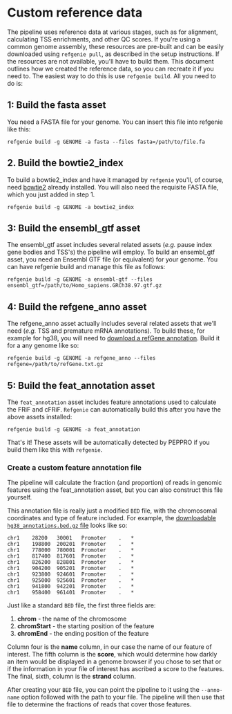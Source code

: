 # Custom reference data

The pipeline uses reference data at various stages, such as for alignment, calculating TSS enrichments, and other QC scores. If you're using a common genome assembly, these resources are pre-built and can be easily downloaded using `refgenie pull`, as described in the setup instructions. If the resources are not available, you'll have to build them. This document outlines how we created the reference data, so you can recreate it if you need to. The easiest way to do this is use `refgenie build`. All you need to do is:

## 1: Build the fasta asset

You need a FASTA file for your genome. You can insert this file into refgenie like this:
```console
refgenie build -g GENOME -a fasta --files fasta=/path/to/file.fa
```

## 2. Build the bowtie2_index

To build a bowtie2_index and have it managed by `refgenie` you'll, of course, need [bowtie2](http://bowtie-bio.sourceforge.net/bowtie2/index.shtml) already installed.  You will also need the requisite FASTA file, which you just added in step 1.
```console
refgenie build -g GENOME -a bowtie2_index
```

## 3: Build the ensembl_gtf asset

The ensembl_gtf asset includes several related assets (*e.g.* pause index gene bodies and TSS's) the pipeline will employ.  To build an ensembl_gtf asset, you need an Ensembl GTF file (or equivalent) for your genome. You can have refgenie build and manage this file as follows:

```console
refgenie build -g GENOME -a ensembl-gtf --files ensembl_gtf=/path/to/Homo_sapiens.GRCh38.97.gtf.gz
```

## 4: Build the refgene_anno asset

The refgene_anno asset actually includes several related assets that we'll need (*e.g.* TSS and premature mRNA annotations).  To build these, for example for hg38, you will need to [download a refGene annotation](http://hgdownload.soe.ucsc.edu/goldenPath/hg38/database/refGene.txt.gz). Build it for a any genome like so:

```console
refgenie build -g GENOME -a refgene_anno --files refgene=/path/to/refGene.txt.gz
```

## 5: Build the feat_annotation asset
The `feat_annotation` asset includes feature annotations used to calculate the FRiF and cFRiF. `Refgenie` can automatically build this after you have the above assets installed:

```console
refgenie build -g GENOME -a feat_annotation
```

That's it! These assets will be automatically detected by PEPPRO if you build them like this with `refgenie`. 

### Create a custom feature annotation file

The pipeline will calculate the fraction (and proportion) of reads in genomic features using the feat_annotation asset, but you can also construct this file yourself.

This annotation file is really just a modified `BED` file, with the chromosomal coordinates and type of feature included.  For example, the [downloadable `hg38_annotations.bed.gz` file](http://big.databio.org/peppro/hg38_annotations.bed.gz) looks like so:

```
chr1	28200	30001	Promoter	.	*
chr1	198800	200201	Promoter	.	*
chr1	778000	780001	Promoter	.	*
chr1	817400	817601	Promoter	.	*
chr1	826200	828801	Promoter	.	*
chr1	904200	905201	Promoter	.	*
chr1	923800	924601	Promoter	.	*
chr1	925000	925601	Promoter	.	*
chr1	941800	942201	Promoter	.	*
chr1	958400	961401	Promoter	.	*
```

Just like a standard `BED` file, the first three fields are:  
1. **chrom** - the name of the chromosome  
2. **chromStart** - the starting position of the feature  
3. **chromEnd** - the ending position of the feature

Column four is the **name** column, in our case the name of our feature of interest. The fifth column is the **score**, which would determine how darkly an item would be displayed in a genome browser if you chose to set that or if the information in your file of interest has ascribed a score to the features. The final, sixth, column is the **strand** column.

After creating your `BED` file, you can point the pipeline to it using the `--anno-name` option followed with the path to your file.  The pipeline will then use that file to determine the fractions of reads that cover those features.

